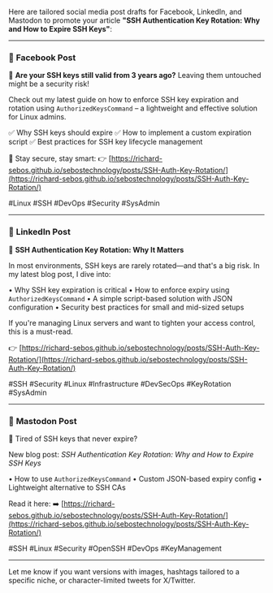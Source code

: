 Here are tailored social media post drafts for Facebook, LinkedIn, and Mastodon to promote your article **"SSH Authentication Key Rotation: Why and How to Expire SSH Keys"**:

---

### 📘 **Facebook Post**

🔐 **Are your SSH keys still valid from 3 years ago?**
Leaving them untouched might be a security risk!

Check out my latest guide on how to enforce SSH key expiration and rotation using `AuthorizedKeysCommand` – a lightweight and effective solution for Linux admins.

✅ Why SSH keys should expire
✅ How to implement a custom expiration script
✅ Best practices for SSH key lifecycle management

🧠 Stay secure, stay smart:
👉 [https://richard-sebos.github.io/sebostechnology/posts/SSH-Auth-Key-Rotation/](https://richard-sebos.github.io/sebostechnology/posts/SSH-Auth-Key-Rotation/)

\#Linux #SSH #DevOps #Security #SysAdmin

---

### 💼 **LinkedIn Post**

🔐 **SSH Authentication Key Rotation: Why It Matters**

In most environments, SSH keys are rarely rotated—and that's a big risk.
In my latest blog post, I dive into:

• Why SSH key expiration is critical
• How to enforce expiry using `AuthorizedKeysCommand`
• A simple script-based solution with JSON configuration
• Security best practices for small and mid-sized setups

If you're managing Linux servers and want to tighten your access control, this is a must-read.

👉 [https://richard-sebos.github.io/sebostechnology/posts/SSH-Auth-Key-Rotation/](https://richard-sebos.github.io/sebostechnology/posts/SSH-Auth-Key-Rotation/)

\#SSH #Security #Linux #Infrastructure #DevSecOps #KeyRotation #SysAdmin

---

### 🐘 **Mastodon Post**

🔐 Tired of SSH keys that never expire?

New blog post: *SSH Authentication Key Rotation: Why and How to Expire SSH Keys*

• How to use `AuthorizedKeysCommand`
• Custom JSON-based expiry config
• Lightweight alternative to SSH CAs

Read it here:
➡️ [https://richard-sebos.github.io/sebostechnology/posts/SSH-Auth-Key-Rotation/](https://richard-sebos.github.io/sebostechnology/posts/SSH-Auth-Key-Rotation/)

\#SSH #Linux #Security #OpenSSH #DevOps #KeyManagement

---

Let me know if you want versions with images, hashtags tailored to a specific niche, or character-limited tweets for X/Twitter.
